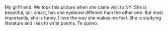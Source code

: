 My girlfriend. We took this picture when she came visit to NY. She is beautiful, tall, smart, has one eyebrow different
than the other one. But most importantly, she is funny. I love the way she makes me feel. 
She is studying literature and likes to write poems. Te quiero.